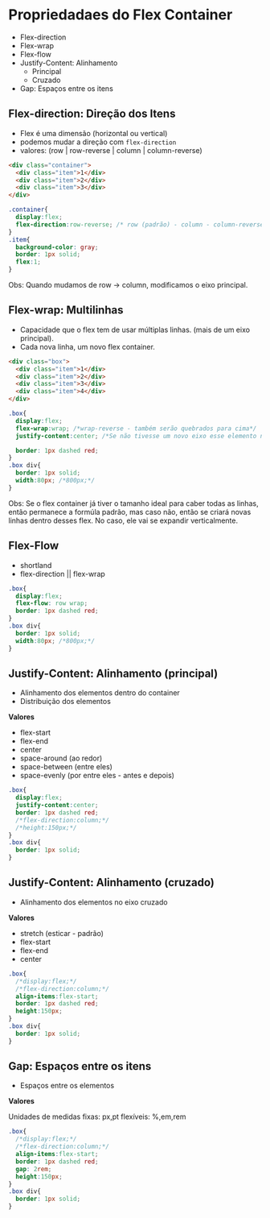 # Propriedadaes do Flex Container

* Flex-direction
* Flex-wrap
* Flex-flow
* Justify-Content: Alinhamento
    * Principal
    * Cruzado
* Gap: Espaços entre os itens

## Flex-direction: Direção dos Itens

- Flex é uma dimensão (horizontal ou vertical)
- podemos mudar a direção com `flex-direction`
- valores: (row | row-reverse | column | column-reverse)

```html
<div class="container">
  <div class="item">1</div>
  <div class="item">2</div>
  <div class="item">3</div>
</div>
```

```css
.container{
  display:flex;
  flex-direction:row-reverse; /* row (padrão) - column - column-reverse*/
}
.item{
  background-color: gray;
  border: 1px solid;
  flex:1;
}
```

Obs: Quando mudamos de row -> column, modificamos o eixo principal.

## Flex-wrap: Multilinhas

- Capacidade que o flex tem de usar múltiplas linhas. (mais de um eixo principal).
- Cada nova linha, um novo flex container.

```html
<div class="box">
  <div class="item">1</div>
  <div class="item">2</div>
  <div class="item">3</div>
  <div class="item">4</div>
</div>
```

```css
.box{
  display:flex;
  flex-wrap:wrap; /*wrap-reverse - também serão quebrados para cima*/
  justify-content:center; /*Se não tivesse um novo eixo esse elemento não seria respeitado*/

  border: 1px dashed red;
}
.box div{
  border: 1px solid;
  width:80px; /*800px;*/
}
```

Obs: Se o flex container já tiver o tamanho ideal para caber todas as linhas, então permanece a formúla padrão, mas caso não, então se criará novas linhas dentro desses flex. No caso, ele vai se expandir verticalmente.

## Flex-Flow

- shortland
- flex-direction || flex-wrap

```css
.box{
  display:flex;
  flex-flow: row wrap;
  border: 1px dashed red;
}
.box div{
  border: 1px solid;
  width:80px; /*800px;*/
}
```

## Justify-Content: Alinhamento (principal)

- Alinhamento dos elementos dentro do container
- Distribuição dos elementos

**Valores**

- flex-start
- flex-end
- center
- space-around (ao redor)
- space-between (entre eles)
- space-evenly (por entre eles - antes e depois)

```css
.box{
  display:flex;
  justify-content:center;
  border: 1px dashed red;
  /*flex-direction:column;*/
  /*height:150px;*/
}
.box div{
  border: 1px solid;
}
```

## Justify-Content: Alinhamento (cruzado)

- Alinhamento dos elementos no eixo cruzado

**Valores**

- stretch (esticar - padrão)
- flex-start
- flex-end
- center

```css
.box{
  /*display:flex;*/
  /*flex-direction:column;*/
  align-items:flex-start;
  border: 1px dashed red;
  height:150px;
}
.box div{
  border: 1px solid;
}
```

## Gap: Espaços entre os itens

- Espaços entre os elementos

**Valores**

Unidades de medidas
fixas: px,pt
flexíveis: %,em,rem

```css
.box{
  /*display:flex;*/
  /*flex-direction:column;*/
  align-items:flex-start;
  border: 1px dashed red;
  gap: 2rem;
  height:150px;
}
.box div{
  border: 1px solid;
}
```